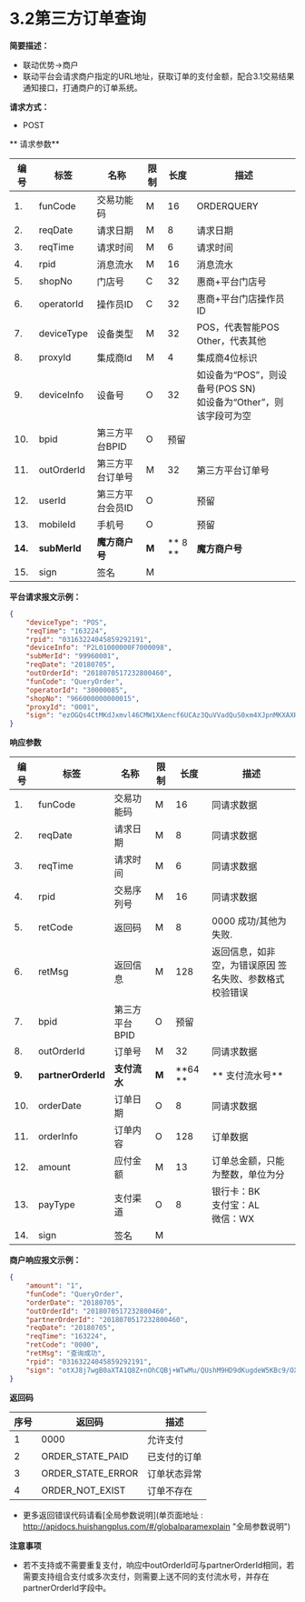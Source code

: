 # 3.2第三方订单查询
**简要描述：** 

- 联动优势->商户
- 联动平台会请求商户指定的URL地址，获取订单的支付金额，配合3.1交易结果通知接口，打通商户的订单系统。

  
**请求方式：**
- POST 

** 请求参数**

|编号| 标签| 名称| 限制| 长度 |描述 |
|---|---|---|---|---|---|
|1. | funCode |交易功能码 |M| 16| ORDERQUERY |
|2. | reqDate |请求日期 |M |8| 请求日期 |
|3. | reqTime |请求时间 |M |6| 请求时间 |
|4. |  rpid   |消息流水 |M |16| 消息流水 |
|5. |  shopNo |门店号   |C| 32| 惠商+平台门店号 |
|6. | operatorId| 操作员ID |C| 32| 惠商+平台门店操作员ID |
|7. | deviceType| 设备类型 |M |32 |POS，代表智能POS<br> Other，代表其他 |
|8. | proxyId| 集成商Id |M |4 |集成商4位标识 |
|9.  |deviceInfo |设备号 |O| 32 |如设备为“POS”，则设备号(POS SN) <br>如设备为“Other”，则该字段可为空 |
|10.  |bpid| 第三方平台BPID |O | 预留 ||
|11. | outOrderId| 第三方平台订单号 |M |32 |第三方平台订单号|
| 12.|  userId |第三方平台会员ID| O|  |预留|
| 13.|  mobileId |手机号| O|   |预留|
| **14.**|  **subMerId** |**魔方商户号**| **M**|** 8 **|**魔方商户号**|
|15.|  sign| 签名| M ||||

**平台请求报文示例：**
```json
{
	"deviceType": "POS",
	"reqTime": "163224",
	"rpid": "03163224045859292191",
	"deviceInfo": "P2L01000000F7000098",
	"subMerId": "99960001",
	"reqDate": "20180705",
	"outOrderId": "2018070517232800460",
	"funCode": "QueryOrder",
	"operatorId": "30000085",
	"shopNo": "966000000000015",
	"proxyId": "0001",
	"sign": "ezOGQs4CtMKdJxmvl46CMW1XAencf6UCAz3QuVVadQuS0xm4XJpnMKXAXHxrAJG8ZoakxooZHz5mqSk1binzck1FXFzWlEK4nHl5RgJMCosxgkbEW5ymIaPQaP+DiJ5iF44Sey+LSsZdX3/xGSXdoTsKTp8RcM+7Pv6jfQ1s4X0="
}
```

**响应参数**

|编号| 标签| 名称| 限制| 长度 |描述 |
|---|---|---|---|---|---|
|1.  |funCode       |    交易功能码     | M |16   |同请求数据                                          |
|2.  |reqDate       |    请求日期      | M | 8   | 同请求数据                                         |
|3.  |reqTime       |    请求时间      | M | 6   | 同请求数据                                         |
|4.  |rpid          |    交易序列号     |M  |16   |同请求数据                                          |
|5.  |retCode       |    返回码       |  M|  8  |  0000 成功/其他为失败.                               |
|6.  |retMsg        |    返回信息      | M | 128 |  返回信息，如非空，为错误原因 签名失败、参数格式校验错误                 |
|7.  |bpid          |    第三方平台BPID |O  |  预留   |                                             |
|8.  |outOrderId    |    订单号       |  M|  32 |  同请求数据                                        |
|**9.**  |**partnerOrderId**    |    **支付流水**       |  **M**|  **64 **| ** 支付流水号**                                     |
|10.  |orderDate     |    订单日期      | O | 8   |  同请求数据                                        |
|11. | orderInfo    |    订单内容      | O | 128 |  订单数据                                         |
|12. | amount       |    应付金额      | M | 13  |  订单总金额，只能为整数，单位为分                             |
|13. | payType      |    支付渠道      | O | 8   |  银行卡：BK <br>支付宝：AL<br> 微信：WX|
|14.  |sign |签名| M           ||||

**商户响应报文示例：**
```json
{
	"amount": "1",
	"funCode": "QueryOrder",
	"orderDate": "20180705",
	"outOrderId": "2018070517232800460",
	"partnerOrderId": "2018070517232800460",
	"reqDate": "20180705",
	"reqTime": "163224",
	"retCode": "0000",
	"retMsg": "查询成功",
	"rpid": "03163224045859292191",
	"sign": "otXJ8j7wgB0aXTA1Q8Z+nOhCQBj+WTwMu/QUshM9HD9dKugdeW5KBc9/OXCqzD8WQgZqiCXQRYto2hGjxGPh6NNDJM8iYbI1wcLirStaxVeaFs1t/HpRU/UcwIoHxKOR7WFFHXH4vcW5RHV5b7mtS53FUHWN5R8FhEjy4fuqTvo="
}
```

**返回码**

|序号	|返回码	  | 描述            |
|---|---|---|
|1	| 0000	    |允许支付         |
|2	| ORDER_STATE_PAID	    |已支付的订单          |
|3	| ORDER_STATE_ERROR	    |订单状态异常            |
|4	| ORDER_NOT_EXIST	  |订单不存在      |

- 更多返回错误代码请看[全局参数说明](单页面地址 : http://apidocs.huishangplus.com/#/globalparamexplain "全局参数说明")

**注意事项**
- 若不支持或不需要重复支付，响应中outOrderId可与partnerOrderId相同，若需要支持组合支付或多次支付，则需要上送不同的支付流水号，并存在partnerOrderId字段中。 
